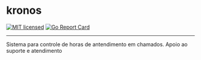 # kronos
[![MIT licensed](https://img.shields.io/badge/license-MIT-blue.svg)](LICENSE)
[![Go Report Card](https://goreportcard.com/badge/github.com/gabrielbo1/kronos)](https://goreportcard.com/report/github.com/gabrielbo1/kronos)
****
Sistema para controle de horas de antendimento em chamados. Apoio ao suporte e atendimento
